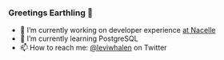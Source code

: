 ### Greetings Earthling 🖖

- 🔭 I’m currently working on developer experience [at Nacelle](https://github.com/getnacelle)
- 🌱 I’m currently learning PostgreSQL
- 📫 How to reach me: [@leviwhalen](https://twitter.com/LeviWhalen) on Twitter
